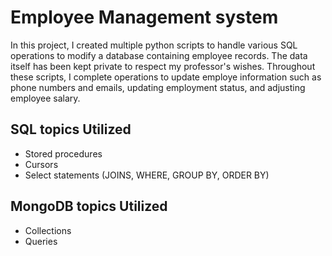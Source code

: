# Employee Management system

In this project, I created multiple python scripts to handle various SQL operations to modify a database containing employee records. The data itself has been kept private to respect my professor's wishes. Throughout these scripts, I complete operations to update employe information such as phone numbers and emails, updating employment status, and adjusting employee salary.

## SQL topics Utilized
- Stored procedures
- Cursors
- Select statements (JOINS, WHERE, GROUP BY, ORDER BY)

## MongoDB topics Utilized
- Collections
- Queries
